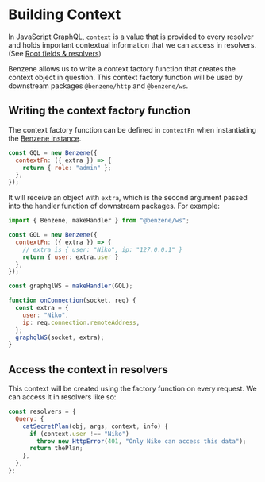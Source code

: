 # Building Context

In JavaScript GraphQL, `context` is a value that is provided to every resolver and holds important contextual information that we can access in resolvers. (See [Root fields & resolvers](https://graphql.org/learn/execution/#root-fields-resolvers))

Benzene allows us to write a context factory function that creates the context object in question. This context factory function will be used by downstream packages `@benzene/http` and `@benzene/ws`.

## Writing the context factory function

The context factory function can be defined in `contextFn` when instantiating the [Benzene instance](/reference/benzene).

```js
const GQL = new Benzene({
  contextFn: ({ extra }) => {
    return { role: "admin" };
  },
});
```

It will receive an object with `extra`, which is the second argument passed into the handler function of downstream packages. For example:

```js
import { Benzene, makeHandler } from "@benzene/ws";

const GQL = new Benzene({
  contextFn: ({ extra }) => {
    // extra is { user: "Niko", ip: "127.0.0.1" }
    return { user: extra.user }
  },
});

const graphqlWS = makeHandler(GQL);

function onConnection(socket, req) {
  const extra = {
    user: "Niko",
    ip: req.connection.remoteAddress,
  };
  graphqlWS(socket, extra);
}
```

## Access the context in resolvers

This context will be created using the factory function on every request. We can access it in resolvers like so:

```js
const resolvers = {
  Query: {
    catSecretPlan(obj, args, context, info) {
      if (context.user !== "Niko")
        throw new HttpError(401, "Only Niko can access this data");
      return thePlan;
    },
  },
};
```